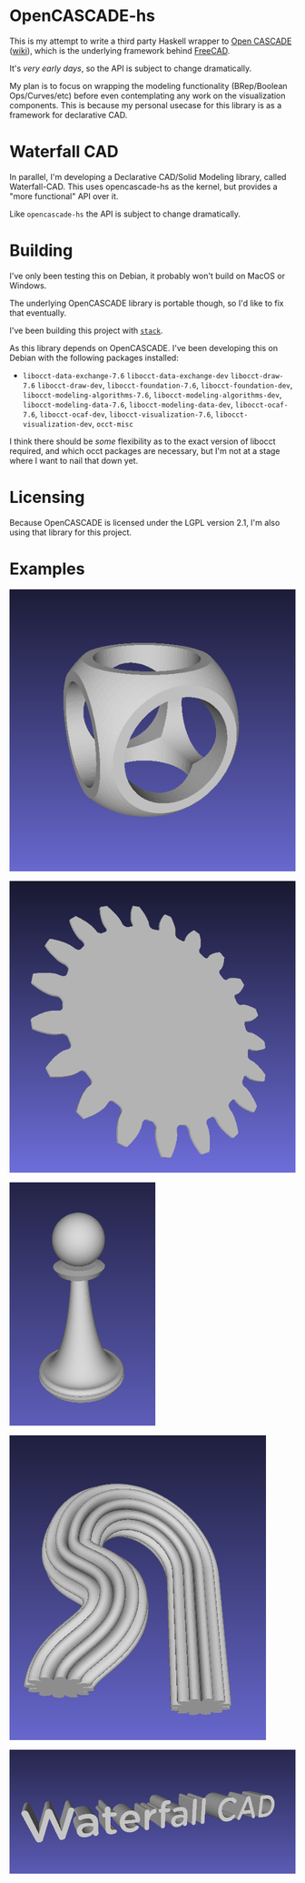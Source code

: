 # OpenCASCADE-hs

This is my attempt to write a third party Haskell wrapper to [Open CASCADE](https://dev.opencascade.org) ([wiki](https://en.wikipedia.org/wiki/Open_Cascade_Technology)), which is the underlying framework behind [FreeCAD](https://www.freecad.org/).

It's _very early days_, so the API is subject to change dramatically.

My plan is to focus on wrapping the modeling functionality (BRep/Boolean Ops/Curves/etc) before even contemplating any work on the visualization components. This is because my personal usecase for this library is as a framework for declarative CAD. 

# Waterfall CAD

In parallel, I'm developing a Declarative CAD/Solid Modeling library, called Waterfall-CAD.
This uses opencascade-hs as the kernel, but provides a "more functional" API over it.

Like `opencascade-hs` the API is subject to change dramatically.

# Building

I've only been testing this on Debian, it probably won't build on MacOS or Windows. 

The underlying OpenCASCADE library is portable though, so I'd like to fix that eventually.

I've been building this project with [`stack`](https://docs.haskellstack.org/en/stable/).

As this library depends on OpenCASCADE. 
I've been developing this on Debian with the following packages installed:

* `libocct-data-exchange-7.6` `libocct-data-exchange-dev` `libocct-draw-7.6` `libocct-draw-dev`, `libocct-foundation-7.6`, `libocct-foundation-dev`, `libocct-modeling-algorithms-7.6`, `libocct-modeling-algorithms-dev`, `libocct-modeling-data-7.6`, `libocct-modeling-data-dev`, `libocct-ocaf-7.6`, `libocct-ocaf-dev`, `libocct-visualization-7.6`, `libocct-visualization-dev`, `occt-misc`

I think there should be _some_ flexibility as to the exact version of libocct required, and which occt packages are necessary, but I'm not at a stage where I want to nail that down yet.


# Licensing

Because OpenCASCADE is licensed under the LGPL version 2.1, I'm also using that library for this project.

# Examples 

[![](images/csg.png)](waterfall-cad-examples/src/CsgExample.hs)

[![](images/gear.png)](waterfall-cad-examples/src/GearExample.hs)

[![](images/revolution.png)](waterfall-cad-examples/src/RevolutionExample.hs)

[![](images/sweep.png)](waterfall-cad-examples/src/SweepExample.hs)

[![](images/text.png)](waterfall-cad-examples/src/TextExample.hs)
